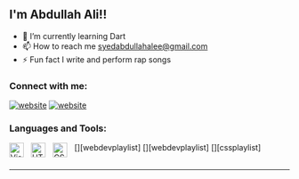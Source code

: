 
## I'm Abdullah Ali!!

- 🌱 I’m currently learning Dart
- 📫 How to reach me syedabdullahalee@gmail.com
- ⚡ Fun fact I write and perform rap songs

### Connect with me:

[![website](./img/instagram-light.svg)](https://www.instagram.com/imabdullahali/#gh-light-mode-only)
[![website](./img/instagram-dark.svg)](https://www.instagram.com/imabdullahali/#gh-dark-mode-only)

### Languages and Tools:

[<img align="left" alt="Visual Studio Code" width="26px" src="https://cdn.jsdelivr.net/gh/devicons/devicon/icons/vscode/vscode-original.svg" style="padding-right:10px;" />][webdevplaylist]
[<img align="left" alt="HTML5" width="26px" src="https://cdn.jsdelivr.net/gh/devicons/devicon/icons/html5/html5-original.svg" style="padding-right:10px;" />][webdevplaylist]
[<img align="left" alt="CSS3" width="26px" src="https://cdn.jsdelivr.net/gh/devicons/devicon/icons/css3/css3-original.svg" style="padding-right:10px;" />][cssplaylist]
<br />
<br />

---

